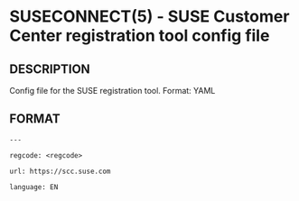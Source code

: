 SUSECONNECT(5) - SUSE Customer Center registration tool config file
===================================================================

## DESCRIPTION
Config file for the SUSE registration tool.  Format: YAML

## FORMAT

`---`

`regcode: <regcode>`

`url: https://scc.suse.com`

`language: EN`
